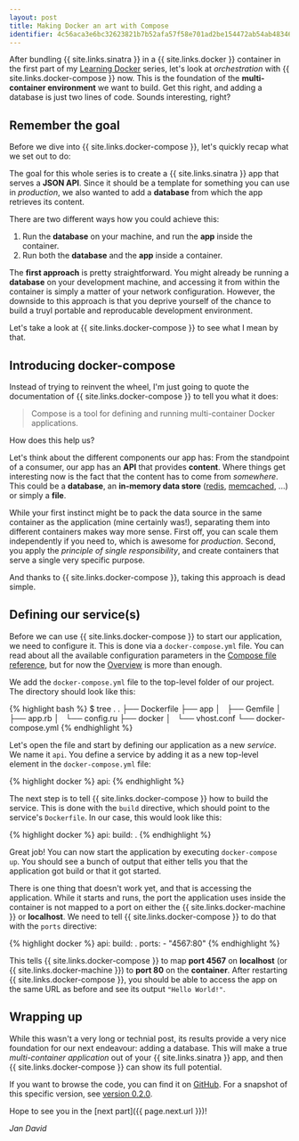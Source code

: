 ```yaml
---
layout: post
title: Making Docker an art with Compose
identifier: 4c56aca3e6bc32623821b7b52afa57f58e701ad2be154472ab54ab4834647d1e
---
```


After bundling {{ site.links.sinatra }} in a {{ site.links.docker }} container
in the first part of my
[Learning Docker](http://coding.jandavid.de/2016/01/17/learning-docker/) series,
let's look at _orchestration_ with {{ site.links.docker-compose }} now. This is
the foundation of the **multi-container environment** we want to build. Get this
right, and adding a database is just two lines of code. Sounds interesting,
right?

## Remember the goal

Before we dive into {{ site.links.docker-compose }}, let's quickly recap what we
set out to do:

The goal for this whole series is to create a {{ site.links.sinatra }} app that
serves a **JSON API**. Since it should be a template for something you can use
in _production_, we also wanted to add a **database** from which the app
retrieves its content.

There are two different ways how you could achieve this:

1. Run the **database** on your machine, and run the **app** inside the
   container.
2. Run both the **database** and the **app** inside a container.

The **first approach** is pretty straightforward. You might already be running a
**database** on your development machine, and accessing it from within the
container is simply a matter of your network configuration. However, the
downside to this approach is that you deprive yourself of the chance to build a
truyl portable and reproducable development environment.

Let's take a look at {{ site.links.docker-compose }} to see what I mean by that.

## Introducing docker-compose

Instead of trying to reinvent the wheel, I'm just going to quote the
documentation of {{ site.links.docker-compose }} to tell you what it does:

> Compose is a tool for defining and running multi-container Docker
> applications.

How does this help us?

Let's think about the different components our app has: From the standpoint of a
consumer, our app has an **API** that provides **content**. Where things get
interesting now is the fact that the content has to come from _somewhere_. This
could be a **database**, an **in-memory data store** ([redis](http://redis.io),
[memcached](http://memcached.org), ...) or simply a **file**.

While your first instinct might be to pack the data source in the same container
as the application (mine certainly was!), separating them into different
containers makes way more sense. First off, you can scale them independently if
you need to, which is awesome for _production_. Second, you apply the _principle
of single responsibility_, and create containers that serve a single very
specific purpose.

And thanks to {{ site.links.docker-compose }}, taking this approach is dead
simple.

## Defining our service(s)

Before we can use {{ site.links.docker-compose }} to start our application, we
need to configure it. This is done via a `docker-compose.yml` file. You can read
about all the available configuration parameters in the
[Compose file reference](https://docs.docker.com/compose/compose-file/), but for
now the [Overview](https://docs.docker.com/compose/#overview-of-docker-compose)
is more than enough.

We add the `docker-compose.yml` file to the top-level folder of our project.
The directory should look like this:

{% highlight bash %}
$ tree .
.
├── Dockerfile
├── app
│   ├── Gemfile
│   ├── app.rb
│   └── config.ru
├── docker
│   └── vhost.conf
└── docker-compose.yml
{% endhighlight %}

Let's open the file and start by defining our application as a new _service_. We
name it `api`. You define a service by adding it as a new top-level element in
the `docker-compose.yml` file:

{% highlight docker %}
api:
{% endhighlight %}

The next step is to tell {{ site.links.docker-compose }} how to build the
service. This is done with the `build` directive, which should point to the
service's `Dockerfile`. In our case, this would look like this:

{% highlight docker %}
api:
  build: .
{% endhighlight %}

Great job! You can now start the application by executing `docker-compose up`.
You should see a bunch of output that either tells you that the application got
build or that it got started.

There is one thing that doesn't work yet, and that is accessing the application.
While it starts and runs, the port the application uses inside the container is
not mapped to a port on either the {{ site.links.docker-machine }} or
**localhost**. We need to tell {{ site.links.docker-compose }} to do that with
the `ports` directive:

{% highlight docker %}
api:
  build: .
  ports:
    - "4567:80"
{% endhighlight %}

This tells {{ site.links.docker-compose }} to map **port 4567** on **localhost**
(or {{ site.links.docker-machine }}) to **port 80** on the **container**. After
restarting {{ site.links.docker-compose }}, you should be able to access the app
on the same URL as before and see its output `"Hello World!"`.

## Wrapping up

While this wasn't a very long or technial post, its results provide a very nice
foundation for our next endeavour: adding a database. This will make a true
_multi-container application_ out of your {{ site.links.sinatra }} app, and then
{{ site.links.docker-compose }} can show its full potential.

If you want to browse the code, you can find it on
[GitHub](https://github/jdno/docker-sinatra-api). For a snapshot of this
specific version, see [version 0.2.0](https://github.com/jdno/docker-sinatra-api/tree/0.2.0).

Hope to see you in the [next part]({{ page.next.url }})!

_Jan David_
